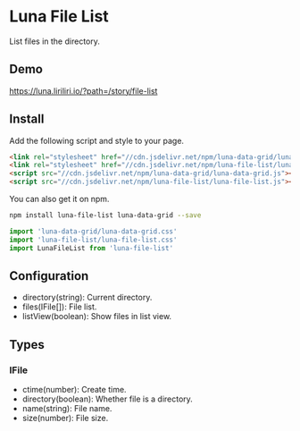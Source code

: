 # Luna File List

List files in the directory.

## Demo

https://luna.liriliri.io/?path=/story/file-list

## Install

Add the following script and style to your page.

```html
<link rel="stylesheet" href="//cdn.jsdelivr.net/npm/luna-data-grid/luna-data-grid.css" />
<link rel="stylesheet" href="//cdn.jsdelivr.net/npm/luna-file-list/luna-file-list.css" />
<script src="//cdn.jsdelivr.net/npm/luna-data-grid/luna-data-grid.js"></script>
<script src="//cdn.jsdelivr.net/npm/luna-file-list/luna-file-list.js"></script>
```

You can also get it on npm.

```bash
npm install luna-file-list luna-data-grid --save
```

```javascript
import 'luna-data-grid/luna-data-grid.css'
import 'luna-file-list/luna-file-list.css'
import LunaFileList from 'luna-file-list'
```

## Configuration

* directory(string): Current directory.
* files(IFile[]): File list.
* listView(boolean): Show files in list view.

## Types

### IFile

* ctime(number): Create time.
* directory(boolean): Whether file is a directory.
* name(string): File name.
* size(number): File size.
